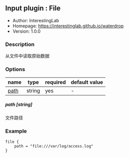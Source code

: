 ## Input plugin : File

* Author: InterestingLab
* Homepage: https://interestinglab.github.io/waterdrop
* Version: 1.0.0

### Description

从文件中读取原始数据

### Options

| name | type | required | default value |
| --- | --- | --- | --- |
| [path](#path-string) | string | yes | - |

##### path [string]

文件路径

### Example

```
file {
    path = "file:///var/log/access.log"
}
```
